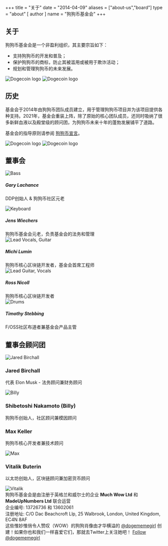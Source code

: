 +++
title = "关于"
date = "2014-04-09"
aliases = ["about-us","board"]
type = "about"
[ author ]
  name = "狗狗币基金会"
+++

<section class="presentation">
<div class="left">

<div class="title">

## 关于

  <div class="underline"></div>
</div>

<div class="description">
狗狗币基金会是一个非盈利组织，其主要宗旨如下：

- 支持狗狗币的开发和普及；
- 保护狗狗币的商标，防止其被滥用或被用于欺诈活动；
- 规划和管理狗狗币的未来发展。

</div>

<div class="mobile-logos">
<img class="dogegoin-light" src="/dogecoin-light.png" alt="Dogecoin logo">
<img class="dogegoin-dark" src="/dogecoin-dark.png" alt="Dogecoin logo">
</div>

<div class="title">

## 历史

<div class="underline"></div>
</div>

<div class="description">
基金会于2014年由狗狗币团队成员建立，用于管理狗狗币项目并为该项目提供各种支持。2021年，基金会重装上阵，除了原始的核心团队成员，还同时吸纳了很多新鲜血液以及殿堂级的顾问团，为狗狗币未来十年的蓬勃发展铺平了道路。

基金会的指导原则请参阅 [狗狗币宣言](/zh-cn/manifesto)。

</div>
</div>
<div class="right">
<img class="dogegoin-light" src="/dogecoin-light.png" alt="Dogecoin logo">
<img class="dogegoin-dark" src="/dogecoin-dark.png" alt="Dogecoin logo">
</div>
</section>

<section class="board">
  <div>

## 董事会

  <div class="underline"></div>

  <div class="members">
  <div class="member">
  <img title='Bass' src="/gary.png"/>
  <h5>Gary Lachance</h5>
 
DDP创始人 & 狗狗币社区元老 
  </div>

  <div class="member">
  <img title='Keyboard' src="/jens.png"/>
  <h5>Jens Wiechers</h5>
狗狗币基金会元老，负责基金会的法务和管理
  </div>

<div class="member">

<img title='Lead Vocals, Guitar' src="/michi.png"/>
  <h5>Michi Lumin</h5>
狗狗币核心区块链开发者，基金会首席工程师
  </div>

  <div class="member">
  <img title='Lead Guitar, Vocals' src="/ross.png"/>
  <h5>Ross Nicoll</h5>
狗狗币核心区块链开发者
  </div>

  <div class="member">
  <img title='Drums' src="/timothy.png"/>
  <h5>Timothy Stebbing</h5>
F/OSS社区布道者兼基金会产品主管
  </div>

  </div>
  </div>
</section>

<div class="advisors">
<div class="top"></div>
<div class="inner">
<div class="title">

## 董事会顾问团

<div class="underline"></div>
</div>

<div class="members">

<div>
<img title='Jared Birchall' src="/jared.png"/>
</div>
<div>

### Jared Birchall

代表 Elon Musk - 法务顾问兼财务顾问

</div>

<div>
<img title='Billy' src="/billy.png"/>
</div>
<div>

### Shibetoshi Nakamoto (Billy)

狗狗币创始人，社区顾问兼模因顾问

</div>

<div>

### Max Keller

狗狗币核心开发者兼技术顾问

</div>
<div>
<img title='Max' src="/max.png"/>
</div>

<div>

### Vitalik Buterin

以太坊创始人，区块链顾问兼加密货币顾问

</div>
<div>
<img title='Vitalik' src="/vitalik.png"/>
</div>

</div>
</div>
<div class="bottom"></div>
</div>

<div class="company">
狗狗币基金会是由注册于英格兰和威尔士的企业 <b>Much Wow Ltd</b> 和
<b>MadeUpNumbers Ltd</b> 联合运营<br/>
企业编号: 13726736 和 13602061<br/>
注册地址: C/O Dac Beachcroft Llp, 25 Walbrook, London, United Kingdom, EC4N 8AF
</div>
<div class="tweet">
这些惟妙惟俏令人赞叹（WOW）的狗狗肖像由才华横溢的
<a href="https://twitter.com/Dogememegirl">@dogememegirl</a>
创建！如果你也和我们一样喜爱它们，那就去Twitter上关注她吧！
<a href="https://twitter.com/dogememegirl?ref_src=twsrc%5Etfw" class="twitter-follow-button" data-show-screen-name="false" data-show-count="false">Follow @dogememegirl</a><script async src="https://platform.twitter.com/widgets.js" charset="utf-8"></script>
</div>
